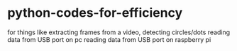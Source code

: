 # python-codes-for-efficiency
for things like extracting frames from a video, detecting circles/dots
reading data from USB port on pc
reading data from USB port on raspberry pi
